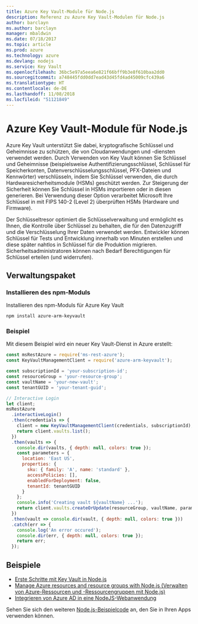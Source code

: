 ```yaml
---
title: Azure Key Vault-Module für Node.js
description: Referenz zu Azure Key Vault-Modulen für Node.js
author: barclayn
ms.author: barclayn
manager: mbaldwin
ms.date: 07/18/2017
ms.topic: article
ms.prod: azure
ms.technology: azure
ms.devlang: nodejs
ms.service: Key Vault
ms.openlocfilehash: 36bc5e97a5eea6e821f66bff9b3e8f610baa2dd0
ms.sourcegitcommit: a748445fdd0dd7ead43d45fd4ad45009cfc439a6
ms.translationtype: HT
ms.contentlocale: de-DE
ms.lasthandoff: 11/08/2018
ms.locfileid: "51121849"
---
```

# <a name="azure-key-vault-modules-for-nodejs"></a>Azure Key Vault-Module für Node.js

Azure Key Vault unterstützt Sie dabei, kryptografische Schlüssel und Geheimnisse zu schützen, die von Cloudanwendungen und -diensten verwendet werden. Durch Verwenden von Key Vault können Sie Schlüssel und Geheimnisse (beispielsweise Authentifizierungsschlüssel, Schlüssel für Speicherkonten, Datenverschlüsselungsschlüssel, PFX-Dateien und Kennwörter) verschlüsseln, indem Sie Schlüssel verwenden, die durch Hardwaresicherheitsmodule (HSMs) geschützt werden. Zur Steigerung der Sicherheit können Sie Schlüssel in HSMs importieren oder in diesen generieren. Bei Verwendung dieser Option verarbeitet Microsoft Ihre Schlüssel in mit FIPS 140-2 (Level 2) überprüften HSMs (Hardware und Firmware).

Der Schlüsseltresor optimiert die Schlüsselverwaltung und ermöglicht es Ihnen, die Kontrolle über Schlüssel zu behalten, die für den Datenzugriff und die Verschlüsselung Ihrer Daten verwendet werden. Entwickler können Schlüssel für Tests und Entwicklung innerhalb von Minuten erstellen und diese später nahtlos in Schlüssel für die Produktion migrieren. Sicherheitsadministratoren können nach Bedarf Berechtigungen für Schlüssel erteilen (und widerrufen).

## <a name="management-package"></a>Verwaltungspaket

### <a name="install-the-npm-module"></a>Installieren des npm-Moduls 

Installieren des npm-Moduls für Azure Key Vault

```bash
npm install azure-arm-keyvault
```

### <a name="example"></a>Beispiel

Mit diesem Beispiel wird ein neuer Key Vault-Dienst in Azure erstellt:

```javascript
const msRestAzure = require('ms-rest-azure');
const KeyVaultManagementClient = require('azure-arm-keyvault');

const subscriptionId = 'your-subscription-id';
const resourceGroup = 'your-resource-group';
const vaultName = 'your-new-vault';
const tenantGUID = 'your-tenant-guid';

// Interactive Login
let client;
msRestAzure
  .interactiveLogin()
  .then(credentials => {
    client = new KeyVaultManagementClient(credentials, subscriptionId);
    return client.vaults.list();
  })
  .then(vaults => {
    console.dir(vaults, { depth: null, colors: true });
    const parameters = {
      location: 'East US',
      properties: {
        sku: { family: 'A', name: 'standard' },
        accessPolicies: [],
        enabledForDeployment: false,
        tenantId: tenantGUID
      }
    };
    console.info('Creating vault ${vaultName} ...');
    return client.vaults.createOrUpdate(resourceGroup, vaultName, parameters);
  })
  .then(vault => console.dir(vault, { depth: null, colors: true }))
  .catch(err => {
    console.log('An error occured');
    console.dir(err, { depth: null, colors: true });
    return err;
  });
```

## <a name="samples"></a>Beispiele

- [Erste Schritte mit Key Vault in Node.js](https://azure.microsoft.com/resources/samples/key-vault-node-getting-started/)
- [Manage Azure resources and resource groups with Node.js (Verwalten von Azure-Ressourcen und -Ressourcengruppen mit Node.js)](https://azure.microsoft.com/resources/samples/resource-manager-node-resources-and-groups/) 
- [Integrieren von Azure AD in eine NodeJS-Webanwendung](https://azure.microsoft.com/resources/samples/active-directory-node-webapp-openidconnect/) 

Sehen Sie sich den weiteren [Node.js-Beispielcode](https://azure.microsoft.com/resources/samples/?platform=nodejs) an, den Sie in Ihren Apps verwenden können.
